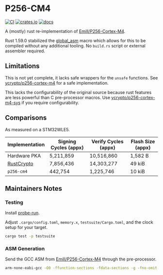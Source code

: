 # P256-CM4

[![CI](https://github.com/newAM/p256-cm4/workflows/CI/badge.svg)](https://github.com/newAM/p256-cm4/actions)
[![crates.io](https://img.shields.io/crates/v/p256-cm4.svg)](https://crates.io/crates/p256-cm4)
[![docs](https://docs.rs/p256-cm4/badge.svg)](https://docs.rs/p256-cm4) 

A (mostly) rust re-implementation of [Emill/P256-Cortex-M4].

Rust 1.59.0 stabilized the [global_asm] macro which allows for this to be compiled without any additional tooling.  No `build.rs` script or external assembler required.

## Limitations

This is not yet complete, it lacks safe wrappers for the `unsafe` functions.  See [ycrypto/p256-cortex-m4] for a safe implementation.

This lacks the configurability of the original source because rust features are less powerful than C pre-processor macros.  Use [ycrypto/p256-cortex-m4-sys] if you require configurability.

## Comparisons

As measured on a STM32WLE5.

| Implementation | Signing Cycles (appx) | Verify Cycles (appx) | Flash Size (appx) |
|----------------|-----------------------|----------------------|-------------------|
| Hardware PKA   |             5,211,859 |           10,516,860 |           1,582 B |
| [RustCrypto]   |             7,856,436 |           14,303,277 |            49 kiB |
| `p256-cm4`     |               442,754 |            1,225,746 |            10 kiB |

## Maintainers Notes

### Testing

Install [probe-run].

Adjust `.cargo/config.toml`, `memory.x`, `testsuite/Cargo.toml`, and the clock setup for your target.

```bash
cargo test -p testsuite
```

### ASM Generation

Send the GCC ASM from [Emill/P256-Cortex-M4] through the pre-processor.

```bash
arm-none-eabi-gcc -O0 -ffunction-sections -fdata-sections -g -fno-omit-frame-pointer -mthumb -march=armv7e-m -Wall -Wextra -std=c11 -march=armv7e-m -c P256-Cortex-M4/p256-cortex-m4-asm-gcc.S -E > asm.s
```

[Emill/P256-Cortex-M4]: https://github.com/Emill/P256-Cortex-M4
[global_asm]: https://doc.rust-lang.org/core/arch/macro.global_asm.html
[ycrypto/p256-cortex-m4]: https://github.com/ycrypto/p256-cortex-m4
[ycrypto/p256-cortex-m4-sys]: https://github.com/ycrypto/p256-cortex-m4-sys
[RustCrypto]: https://github.com/RustCrypto/elliptic-curves
[probe-run]: https://github.com/knurling-rs/probe-run

